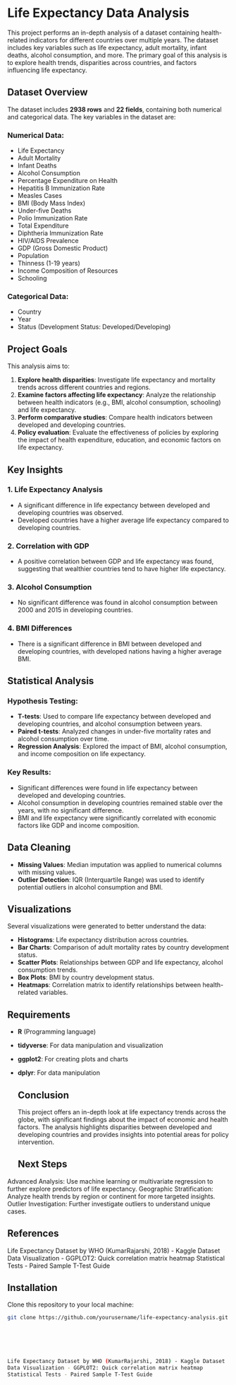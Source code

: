 # Life Expectancy Data Analysis

This project performs an in-depth analysis of a dataset containing health-related indicators for different countries over multiple years. The dataset includes key variables such as life expectancy, adult mortality, infant deaths, alcohol consumption, and more. The primary goal of this analysis is to explore health trends, disparities across countries, and factors influencing life expectancy.

## Dataset Overview

The dataset includes **2938 rows** and **22 fields**, containing both numerical and categorical data. The key variables in the dataset are:

### Numerical Data:
- Life Expectancy
- Adult Mortality
- Infant Deaths
- Alcohol Consumption
- Percentage Expenditure on Health
- Hepatitis B Immunization Rate
- Measles Cases
- BMI (Body Mass Index)
- Under-five Deaths
- Polio Immunization Rate
- Total Expenditure
- Diphtheria Immunization Rate
- HIV/AIDS Prevalence
- GDP (Gross Domestic Product)
- Population
- Thinness (1-19 years)
- Income Composition of Resources
- Schooling

### Categorical Data:
- Country
- Year
- Status (Development Status: Developed/Developing)

## Project Goals

This analysis aims to:
1. **Explore health disparities**: Investigate life expectancy and mortality trends across different countries and regions.
2. **Examine factors affecting life expectancy**: Analyze the relationship between health indicators (e.g., BMI, alcohol consumption, schooling) and life expectancy.
3. **Perform comparative studies**: Compare health indicators between developed and developing countries.
4. **Policy evaluation**: Evaluate the effectiveness of policies by exploring the impact of health expenditure, education, and economic factors on life expectancy.

## Key Insights

### 1. **Life Expectancy Analysis**
   - A significant difference in life expectancy between developed and developing countries was observed.
   - Developed countries have a higher average life expectancy compared to developing countries.

### 2. **Correlation with GDP**
   - A positive correlation between GDP and life expectancy was found, suggesting that wealthier countries tend to have higher life expectancy.
  
### 3. **Alcohol Consumption**
   - No significant difference was found in alcohol consumption between 2000 and 2015 in developing countries.
  
### 4. **BMI Differences**
   - There is a significant difference in BMI between developed and developing countries, with developed nations having a higher average BMI.

## Statistical Analysis

### Hypothesis Testing:
- **T-tests**: Used to compare life expectancy between developed and developing countries, and alcohol consumption between years.
- **Paired t-tests**: Analyzed changes in under-five mortality rates and alcohol consumption over time.
- **Regression Analysis**: Explored the impact of BMI, alcohol consumption, and income composition on life expectancy.

### Key Results:
- Significant differences were found in life expectancy between developed and developing countries.
- Alcohol consumption in developing countries remained stable over the years, with no significant difference.
- BMI and life expectancy were significantly correlated with economic factors like GDP and income composition.

## Data Cleaning

- **Missing Values**: Median imputation was applied to numerical columns with missing values.
- **Outlier Detection**: IQR (Interquartile Range) was used to identify potential outliers in alcohol consumption and BMI.

## Visualizations

Several visualizations were generated to better understand the data:
- **Histograms**: Life expectancy distribution across countries.
- **Bar Charts**: Comparison of adult mortality rates by country development status.
- **Scatter Plots**: Relationships between GDP and life expectancy, alcohol consumption trends.
- **Box Plots**: BMI by country development status.
- **Heatmaps**: Correlation matrix to identify relationships between health-related variables.

## Requirements

- **R** (Programming language)
- **tidyverse**: For data manipulation and visualization
- **ggplot2**: For creating plots and charts
- **dplyr**: For data manipulation

  ## Conclusion
  This project offers an in-depth look at life expectancy trends across the globe, with significant findings about the impact of economic and health factors. The analysis highlights disparities between developed and developing countries and provides insights into potential areas for policy intervention.
  
  ## Next Steps
  

Advanced Analysis: Use machine learning or multivariate regression to further explore predictors of life expectancy.
Geographic Stratification: Analyze health trends by region or continent for more targeted insights.
Outlier Investigation: Further investigate outliers to understand unique cases.

## References

Life Expectancy Dataset by WHO (KumarRajarshi, 2018) - Kaggle Dataset
Data Visualization - GGPLOT2: Quick correlation matrix heatmap
Statistical Tests - Paired Sample T-Test Guide


## Installation

Clone this repository to your local machine:

```bash
git clone https://github.com/yourusername/life-expectancy-analysis.git






Life Expectancy Dataset by WHO (KumarRajarshi, 2018) - Kaggle Dataset
Data Visualization - GGPLOT2: Quick correlation matrix heatmap
Statistical Tests - Paired Sample T-Test Guide

